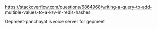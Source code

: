 https://stackoverflow.com/questions/6864968/writing-a-query-to-add-multiple-values-to-a-key-in-redis-hashes

Gepmeet-panchayat is voice server for gepmeet